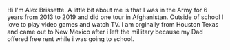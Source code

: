 Hi I'm Alex Brissette. A little bit about me is that I was in the Army for 6 years from 2013 to 2019 and did one tour in Afghanistan. Outside of school I love to play video games and watch TV. I am orginally from Houston Texas and came out to New Mexico after i left the millitary because my Dad offered free rent while i was going to school. 
